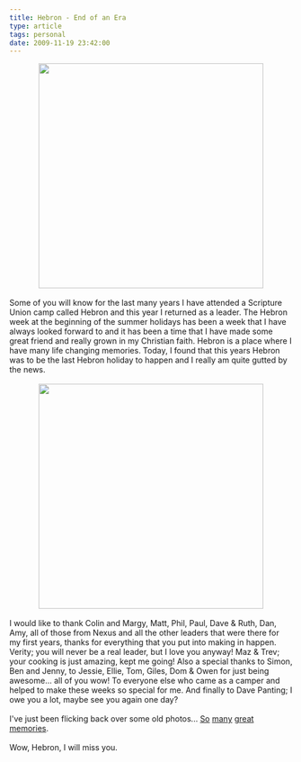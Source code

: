 ```yaml
---
title: Hebron - End of an Era
type: article
tags: personal
date: 2009-11-19 23:42:00
---
```

<div align="center"><img src="http://img34.imageshack.us/img34/7203/img0776s.jpg" width="400" /><br /></div><br />Some of you will know for the last many years I have attended a Scripture Union camp called Hebron and this year I returned as a leader.  The Hebron week at the beginning of the summer holidays has been a week that I have always looked forward to and it has been a time that I have made some great friend and really grown in my Christian faith.  Hebron is a place where I have many life changing memories.  Today, I found that this years Hebron was to be the last Hebron holiday to happen and I really am quite gutted by the news.<br /><br /><div align="center"><img src="http://img690.imageshack.us/img690/9594/n61210087335931163500.jpg" width="400" /><br /></div><br />I would like to thank Colin and Margy, Matt, Phil, Paul, Dave &amp; Ruth, Dan, Amy, all of those from Nexus and all the other leaders that were there for my first years, thanks for everything that you put into making in happen. Verity; you will never be a real leader, but I love you anyway! Maz &amp; Trev; your cooking is just amazing, kept me going! Also a special thanks to Simon, Ben and Jenny, to Jessie, Ellie, Tom, Giles, Dom &amp; Owen for just being awesome... all of you wow! To everyone else who came as a camper and helped to make these weeks so special for me.  And finally to Dave Panting; I owe you a lot, maybe see you again one day?<br /><br />I've just been flicking back over some old photos... <a href="http://www.facebook.com/album.php?aid=2005388&amp;id=1094040393&amp;l=67309f2d8c">So</a> <a href="http://picasaweb.google.com/jamesdoc/Hebron2007">many</a> <a href="http://www.facebook.com/album.php?aid=2025094&amp;id=1094040393&amp;l=8977098822">great</a> <a href="http://www.facebook.com/album.php?aid=2003844&amp;id=1094040393&amp;l=7dc8c3fea0">memories</a>.<br /><br />Wow, Hebron, I will miss you.<div class="blogger-post-footer"><img width='1' height='1' src='https://blogger.googleusercontent.com/tracker/31453821-3940561877975120755?l=www.jamesdoc.co.uk' alt='' /></div>
